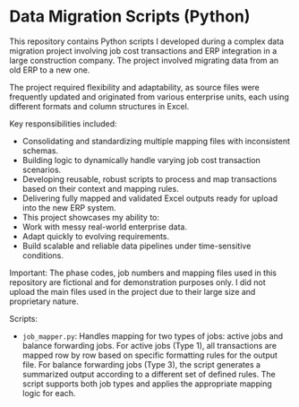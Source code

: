 # Data Migration Scripts (Python)
This repository contains Python scripts I developed during a complex data migration project involving job cost transactions and ERP integration in a large construction company. The project involved migrating data from an old ERP to a new one.

The project required flexibility and adaptability, as source files were frequently updated and originated from various enterprise units, each using different formats and column structures in Excel.

Key responsibilities included:

- Consolidating and standardizing multiple mapping files with inconsistent schemas.
- Building logic to dynamically handle varying job cost transaction scenarios.
- Developing reusable, robust scripts to process and map transactions based on their context and mapping rules.
- Delivering fully mapped and validated Excel outputs ready for upload into the new ERP system.
- This project showcases my ability to:
- Work with messy real-world enterprise data.
- Adapt quickly to evolving requirements.
- Build scalable and reliable data pipelines under time-sensitive conditions.

Important: The phase codes, job numbers and mapping files used in this repository are fictional and for demonstration purposes only. I did not upload the main files used in the project due to their large size and proprietary nature.

Scripts:
- `job_mapper.py`: Handles mapping for two types of jobs: active jobs and balance forwarding jobs.
For active jobs (Type 1), all transactions are mapped row by row based on specific formatting rules for the output file.
For balance forwarding jobs (Type 3), the script generates a summarized output according to a different set of defined rules.
The script supports both job types and applies the appropriate mapping logic for each.